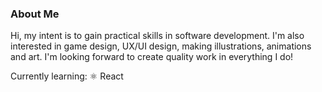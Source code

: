 ### About Me

Hi, my intent is to gain practical skills in software development. I'm also interested in game design, UX/UI design, making illustrations, animations and art. I'm looking forward to create quality work in everything I do!

Currently learning:
⚛️ React
